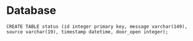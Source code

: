 # Database
    
    CREATE TABLE status (id integer primary key, message varchar(149), source varchar(19), timestamp datetime, door_open integer);

